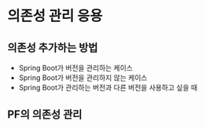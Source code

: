 # 의존성 관리 응용

## 의존성 추가하는 방법
- Spring Boot가 버전을 관리하는 케이스
- Spring Boot가 버전을 관리하지 않는 케이스
- Spring Boot가 관리하는 버전과 다른 버전을 사용하고 싶을 때

## PF의 의존성 관리 